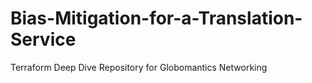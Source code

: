 # Bias-Mitigation-for-a-Translation-Service
Terraform Deep Dive Repository for Globomantics Networking
